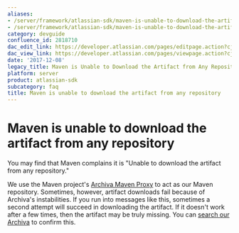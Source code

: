 ```yaml
---
aliases:
- /server/framework/atlassian-sdk/maven-is-unable-to-download-the-artifact-from-any-repository-2818710.html
- /server/framework/atlassian-sdk/maven-is-unable-to-download-the-artifact-from-any-repository-2818710.md
category: devguide
confluence_id: 2818710
dac_edit_link: https://developer.atlassian.com/pages/editpage.action?cjm=wozere&pageId=2818710
dac_view_link: https://developer.atlassian.com/pages/viewpage.action?cjm=wozere&pageId=2818710
date: '2017-12-08'
legacy_title: Maven is Unable to Download the Artifact from Any Repository
platform: server
product: atlassian-sdk
subcategory: faq
title: Maven is unable to download the artifact from any repository
---
```

# Maven is unable to download the artifact from any repository

You may find that Maven complains it is "Unable to download the artifact from any repository."

We use the Maven project's <a href="http://maven.apache.org/archiva/" class="external-link">Archiva Maven Proxy</a> to act as our Maven repository. Sometimes, however, artifact downloads fail because of Archiva's instabilities. If you run into messages like this, sometimes a second attempt will succeed in downloading the artifact. If it doesn't work after a few times, then the artifact may be truly missing. You can <a href="http://maven.atlassian.com" class="external-link">search our Archiva</a> to confirm this.





























































































